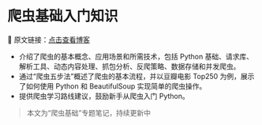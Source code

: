 # 爬虫基础入门知识

🔗 原文链接：[点击查看博客](https://blog.csdn.net/2401_87328929/article/details/148033186)

- 介绍了爬虫的基本概念、应用场景和所需技术，包括 Python 基础、请求库、解析工具、动态内容处理、抓包分析、反爬策略、数据存储和并发爬虫。
- 通过“爬虫五步法”概述了爬虫的基本流程，并以豆瓣电影 Top250 为例，展示了如何使用 Python 和 BeautifulSoup 实现简单的爬虫操作。
- 提供爬虫学习路线建议，鼓励新手从爬虫入门 Python。

> 本文为“爬虫基础”专题笔记，持续更新中